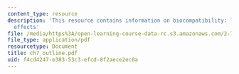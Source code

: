 ```yaml
---
content_type: resource
description: 'This resource contains information on biocompatibility: local and systemic
  effects'
file: /media/https%3A/open-learning-course-data-rc.s3.amazonaws.com/2-782j-design-of-medical-devices-and-implants-spring-2006/f4cd4247e38353c3efcd8f2aece2ec0a_ch7_outline.pdf
file_type: application/pdf
resourcetype: Document
title: ch7_outline.pdf
uid: f4cd4247-e383-53c3-efcd-8f2aece2ec0a
---
```

